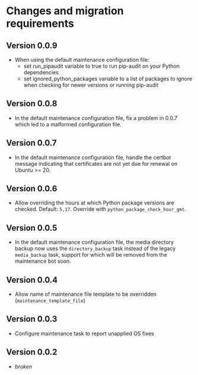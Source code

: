 # Changes and migration requirements

## Version 0.0.9

* When using the default maintenance configuration file:
  - set run_pipaudit variable to true to run pip-audit on your Python dependencies
  - set ignored_python_packages variable to a list of packages to ignore when
    checking for newer versions or running pip-audit

## Version 0.0.8

* In the default maintenance configuration file, fix a problem in 0.0.7 which
  led to a malformed configuration file.

## Version 0.0.7

* In the default maintenance configuration file, handle the certbot message
  indicating that certificates are not yet due for renewal on Ubuntu >= 20.

## Version 0.0.6

* Allow overriding the hours at which Python package versions are checked.
  Default: `5,17`.  Override with `python_package_check_hour_gmt`.

## Version 0.0.5

* In the default maintenance configuration file, the media directory backup
  now uses the `directory_backup` task instead of the legacy `media_backup`
  task, support for which will be removed from the maintenance bot soon.

## Version 0.0.4

* Allow name of maintenance file template to be overridden (`maintenance_template_file`)

## Version 0.0.3

* Configure maintenance task to report unapplied OS fixes

## Version 0.0.2

* *broken*
